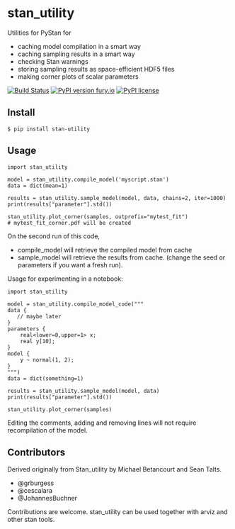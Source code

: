 # stan_utility
Utilities for PyStan for 
  * caching model compilation in a smart way
  * caching sampling results in a smart way
  * checking Stan warnings
  * storing sampling results as space-efficient HDF5 files
  * making corner plots of scalar parameters

[![Build Status](https://travis-ci.org/JohannesBuchner/stan_utility.svg?branch=master)](https://travis-ci.org/JohannesBuchner/stan_utility)
[![PyPI version fury.io](https://badge.fury.io/py/stan-utility.svg)](https://pypi.python.org/pypi/stan_utility/)
[![PyPI license](https://img.shields.io/pypi/l/stan-utility.svg)](https://pypi.python.org/pypi/stan_utility/)

## Install 

	$ pip install stan-utility

## Usage

	import stan_utility

	model = stan_utility.compile_model('myscript.stan')
	data = dict(mean=1)
	
	results = stan_utility.sample_model(model, data, chains=2, iter=1000)
	print(results["parameter"].std())
	
	stan_utility.plot_corner(samples, outprefix="mytest_fit")
	# mytest_fit_corner.pdf will be created

On the second run of this code,

  * compile_model will retrieve the compiled model from cache
  * sample_model will retrieve the results from cache. (change the seed or parameters if you want a fresh run).

Usage for experimenting in a notebook:

	import stan_utility

	model = stan_utility.compile_model_code("""
	data {
	   // maybe later
	}
	parameters {
		real<lower=0,upper=1> x;
		real y[10];
	}
	model {
		y ~ normal(1, 2);
	}
	""")
	data = dict(something=1)

	results = stan_utility.sample_model(model, data)
	print(results["parameter"].std())
	
	stan_utility.plot_corner(samples)

Editing the comments, adding and removing lines will not require
recompilation of the model.

## Contributors

Derived originally from Stan_utility by Michael Betancourt and Sean Talts. 

  * @grburgess
  * @cescalara
  * @JohannesBuchner

Contributions are welcome.
stan_utility can be used together with arviz and other stan tools.
